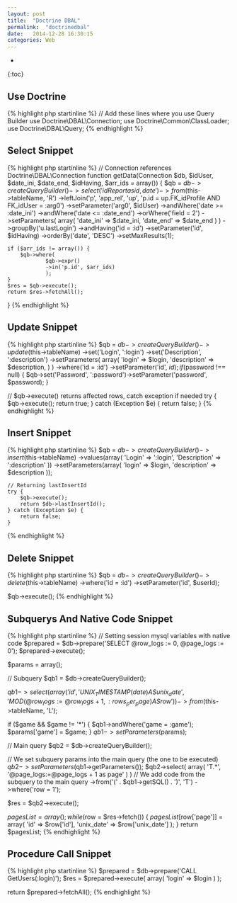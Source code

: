 ```yaml
---
layout: post
title:  "Doctrine DBAL"
permalink:  "doctrinedbal"
date:   2014-12-28 16:30:15
categories: Web
---
```

* 
{:toc}

## Use Doctrine

{% highlight php startinline %}
// Add these lines where you use Query Builder
use Doctrine\DBAL\Connection;
use Doctrine\Common\ClassLoader;
use Doctrine\DBAL\Query;
{% endhighlight %}

## Select Snippet

{% highlight php startinline %}
// Connection references Doctrine\DBAL\Connection
function getData(Connection $db, $idUser, $date_ini, $date_end, $idHaving, $arr_ids = array()) {
    $qb = $db->createQueryBuilder()
        ->select('idReport as id, date')
        ->from($this->tableName, 'R')
        ->leftJoin('p', 'app_rel', 'up', 'p.id = up.FK_idProfile AND FK_idUser = :arg0')
        ->setParameter('arg0', $idUser)
        ->andWhere('date >= :date_ini')
        ->andWhere('date <= :date_end')
        ->orWhere('field = 2')
        ->setParameters(
            array(
                'date_ini' => $date_ini,
                'date_end' => $date_end
            )
        )
        ->groupBy('u.lastLogin')
        ->andHaving('id = :id')
        ->setParameter('id', $idHaving)
        ->orderBy('date', 'DESC')
        ->setMaxResults(1);

    if ($arr_ids != array()) {
        $qb->where(
                $qb->expr()
                ->in('p.id', $arr_ids)
                );
    }
    $res = $qb->execute();
    return $res->fetchAll();
}
{% endhighlight %}


## Update Snippet

{% highlight php startinline %}
$qb = $db->createQueryBuilder()
    ->update($this->tableName)
    ->set('Login', ':login')
    ->set('Description', ':description')
    ->setParameters(
        array(
            'login'             => $login,
            'description'       => $description,
        )
    )
    ->where('id = :id')
    ->setParameter('id', $id);
if ($password !== null) {
    $qb->set('Password', ':password')->setParameter('password', $password);
}

// $qb->execute() returns affected rows, catch exception if needed
try {
    $qb->execute();
    return true;
} catch (Exception $e) {
    return false;
}
{% endhighlight %}

## Insert Snippet

{% highlight php startinline %}
$qb = $db->createQueryBuilder()
    ->insert($this->tableName)
    ->values(array(
        'Login'             => ':login',
        'Description'       => ':description'
    ))
    ->setParameters(array(
        'login'             => $login,
        'description'       => $description
    ));

    // Returning lastInsertId
    try {
        $qb->execute();
        return $db->lastInsertId();
    } catch (Exception $e) {
        return false;
    }
{% endhighlight %}

## Delete Snippet

{% highlight php startinline %}
$qb = $db->createQueryBuilder()
    ->delete($this->tableName)
    ->where('id = :id')
    ->setParameter('id', $userId);

$qb->execute();
{% endhighlight %}

## Subquerys And Native Code Snippet

{% highlight php startinline %}
// Setting session mysql variables with native code
$prepared = $db->prepare('SELECT @row_logs := 0, @page_logs := 0');
$prepared->execute();

$params = array();

// Subquery
$qb1 = $db->createQueryBuilder();

$qb1->select(
    array(
        'id',
        'UNIX_TIMESTAMP(date) AS unix_date',
        'MOD(@row_logs := @row_logs + 1, :rows_per_page) AS row'
    )
)
->from($this->tableName, 'L');

if ($game && $game != '*') {
    $qb1->andWhere('game = :game');
    $params['game'] = $game;
}
$qb1->setParameters($params);

// Main query
$qb2 = $db->createQueryBuilder();

// We set subquery params into the main query (the one to be executed)
$qb2->setParameters($qb1->getParameters());
$qb2->select(
    array(
        'T.*',
        '@page_logs:=@page_logs + 1 as page'
    )
)
// We add code from the subquery to the main query
->from('(' . $qb1->getSQL() . ')', 'T')
->where('row = 1');

$res = $qb2->execute();

$pagesList = array();
while ($row = $res->fetch()) {
    $pagesList[$row['page']] = array(
        'id' => $row['id'],
        'unix_date' => $row['unix_date']
    );
}
return $pagesList;
{% endhighlight %}

## Procedure Call Snippet


{% highlight php startinline %}
$prepared = $db->prepare('CALL GetUsers(:login)');
$res = $prepared->execute(
    array(
        'login' => $login
    )
);

return $prepared->fetchAll();
{% endhighlight %}

